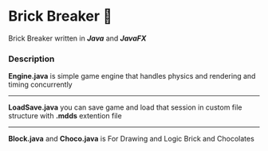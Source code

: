 # Brick Breaker 🧱
Brick Breaker written in ***Java*** and ***JavaFX***


### Description
**Engine.java** is simple game engine that handles physics and rendering and timing concurrently

----------


**LoadSave.java** you can save game and load that session in custom file structure with **.mdds** extention file

----------

**Block.java** and **Choco.java** is For Drawing and Logic Brick and Chocolates


